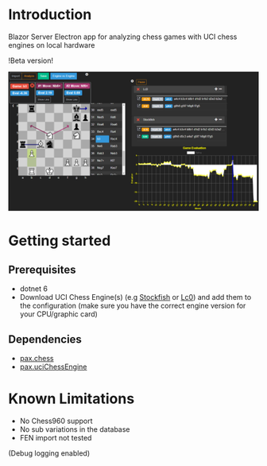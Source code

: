 # Introduction

Blazor Server Electron app for analyzing chess games with UCI chess engines on local hardware

!Beta version!

![sample pic](/images/review.png)

# Getting started
## Prerequisites
* dotnet 6
* Download UCI Chess Engine(s) (e.g [Stockfish](https://github.com/official-stockfish/Stockfish/releases/tag/sf_14.1) or [Lc0](https://github.com/LeelaChessZero/lc0/releases)) and add them to the configuration (make sure you have the correct engine version for your CPU/graphic card)

## Dependencies
* [pax.chess](https://www.nuget.org/packages/pax.chess)
* [pax.uciChessEngine](https://www.nuget.org/packages/pax.uciChessEngine)

# Known Limitations
* No Chess960 support
* No sub variations in the database
* FEN import not tested

(Debug logging enabled)